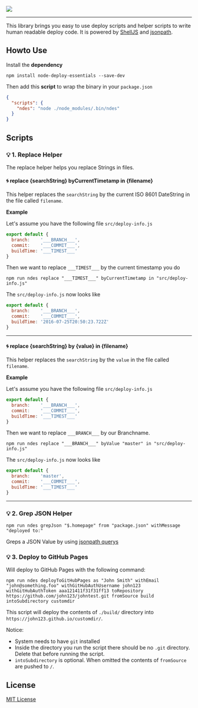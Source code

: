 [![](https://codeclou.github.io/node-deploy-essentials/doc/node-deploy-essentials-logo.svg)](https://github.com/codeclou/node-deploy-essentials)

----

This library brings you easy to use deploy scripts and helper scripts to write human readable deploy code.
It is powered by [ShellJS](https://github.com/shelljs/shelljs) and [jsonpath](https://www.npmjs.com/package/jsonpath).


## Howto Use

Install the **dependency**

```shell
npm install node-deploy-essentials --save-dev
```

Then add this **script** to wrap the binary in your `package.json`

```json
{
  "scripts": {
    "ndes": "node ./node_modules/.bin/ndes"
  }
}
```
 
## Scripts

### :bulb: 1. Replace Helper

The replace helper helps you replace Strings in files.

#### :cyclone: replace {searchString} byCurrentTimetamp in {filename}

This helper replaces the `searchString` by the current ISO 8601 DateString in the file called `filename`.

**Example**

Let's assume you have the following file `src/deploy-info.js`

```js
export default {
  branch:    '___BRANCH___',
  commit:    '___COMMIT___',
  buildTime: '___TIMEST___'
}
```

Then we want to replace `___TIMEST___` by the current timestamp you do

```
npm run ndes replace "___TIMEST___" byCurrentTimetamp in "src/deploy-info.js"
```

The `src/deploy-info.js` now looks like

```js
export default {
  branch:    '___BRANCH___',
  commit:    '___COMMIT___',
  buildTime: '2016-07-25T20:50:23.722Z'
}
```

----

#### :cyclone: replace {searchString} by {value} in {filename}

This helper replaces the `searchString` by the `value` in the file called `filename`.

**Example**

Let's assume you have the following file `src/deploy-info.js`

```js
export default {
  branch:    '___BRANCH___',
  commit:    '___COMMIT___',
  buildTime: '___TIMEST___'
}
```

Then we want to replace `___BRANCH___` by our Branchname.


```
npm run ndes replace "___BRANCH___" byValue "master" in "src/deploy-info.js"
```

The `src/deploy-info.js` now looks like

```js
export default {
  branch:    'master',
  commit:    '___COMMIT___',
  buildTime: '___TIMEST___'
}
```

----

### :bulb: 2. Grep JSON Helper

```
npm run ndes grepJson "$.homepage" from "package.json" withMessage "deployed to:"
```

Greps a JSON Value by using [jsonpath querys](https://www.npmjs.com/package/jsonpath)


### :bulb: 3. Deploy to GitHub Pages

Will deploy to GitHub Pages with the following command:

```
npm run ndes deployToGitHubPages as "John Smith" withEmail "john@something.foo" withGitHubAuthUsername john123 withGitHubAuthToken aaa121411f31f31ff13 toRepository https://github.com/john123/johntest.git fromSource build intoSubdirectory customdir 
```

This script will deploy the contents of `./build/` directory into `https://john123.github.io/customdir/`.

Notice:

  * System needs to have `git` installed
  * Inside the directory you run the script there should be no `.git` directory. Delete that before running the script.
  * `intoSubdirectory` is optional. When omitted the contents of `fromSource` are pushed to `/`.


## License

[MIT License ](./LICENSE.md) 
